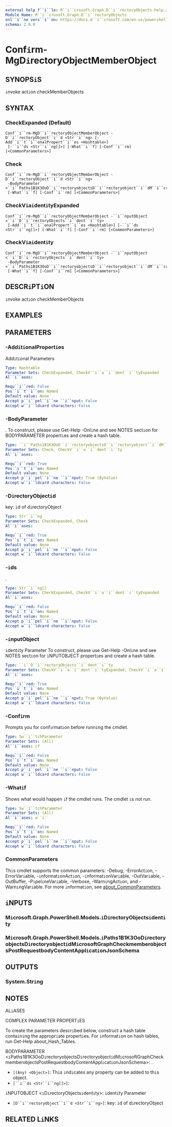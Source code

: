 ```yaml
---
external help f``i``le: M``i``crosoft.Graph.D``i``rectoryObjects-help.xml
Module Name: M``i``crosoft.Graph.D``i``rectoryObjects
onl``i``ne vers``i``on: https://docs.m``i``crosoft.com/en-us/powershell/module/m``i``crosoft.graph.d``i``rectoryobjects/conf``i``rm-mgd``i``rectoryobjectmemberobject
schema: 2.0.0
---
```


# Conf``i``rm-MgD``i``rectoryObjectMemberObject

## SYNOPS``i``S
``i``nvoke act``i``on checkMemberObjects

## SYNTAX

### CheckExpanded (Default)
```
Conf``i``rm-MgD``i``rectoryObjectMemberObject -D``i``rectoryObject``i``d <Str``i``ng> [-Add``i``t``i``onalPropert``i``es <Hashtable>]
 [-``i``ds <Str``i``ng[]>] [-What``i``f] [-Conf``i``rm] [<CommonParameters>]
```

### Check
```
Conf``i``rm-MgD``i``rectoryObjectMemberObject -D``i``rectoryObject``i``d <Str``i``ng>
 -BodyParameter <``i``Paths1B1K3OoD``i``rectoryobjectsD``i``rectoryobject``i``dM``i``crosoftGraphCheckmemberobjectsPostRequestbodyContentAppl``i``cat``i``onJsonSchema>
 [-What``i``f] [-Conf``i``rm] [<CommonParameters>]
```

### CheckV``i``a``i``dent``i``tyExpanded
```
Conf``i``rm-MgD``i``rectoryObjectMemberObject -``i``nputObject <``i``D``i``rectoryObjects``i``dent``i``ty>
 [-Add``i``t``i``onalPropert``i``es <Hashtable>] [-``i``ds <Str``i``ng[]>] [-What``i``f] [-Conf``i``rm] [<CommonParameters>]
```

### CheckV``i``a``i``dent``i``ty
```
Conf``i``rm-MgD``i``rectoryObjectMemberObject -``i``nputObject <``i``D``i``rectoryObjects``i``dent``i``ty>
 -BodyParameter <``i``Paths1B1K3OoD``i``rectoryobjectsD``i``rectoryobject``i``dM``i``crosoftGraphCheckmemberobjectsPostRequestbodyContentAppl``i``cat``i``onJsonSchema>
 [-What``i``f] [-Conf``i``rm] [<CommonParameters>]
```

## DESCR``i``PT``i``ON
``i``nvoke act``i``on checkMemberObjects

## EXAMPLES

## PARAMETERS

### -Add``i``t``i``onalPropert``i``es
Add``i``t``i``onal Parameters

```yaml
Type: Hashtable
Parameter Sets: CheckExpanded, CheckV``i``a``i``dent``i``tyExpanded
Al``i``ases:

Requ``i``red: False
Pos``i``t``i``on: Named
Default value: None
Accept p``i``pel``i``ne ``i``nput: False
Accept w``i``ldcard characters: False
```

### -BodyParameter
.
To construct, please use Get-Help -Onl``i``ne and see NOTES sect``i``on for BODYPARAMETER propert``i``es and create a hash table.

```yaml
Type: ``i``Paths1B1K3OoD``i``rectoryobjectsD``i``rectoryobject``i``dM``i``crosoftGraphCheckmemberobjectsPostRequestbodyContentAppl``i``cat``i``onJsonSchema
Parameter Sets: Check, CheckV``i``a``i``dent``i``ty
Al``i``ases:

Requ``i``red: True
Pos``i``t``i``on: Named
Default value: None
Accept p``i``pel``i``ne ``i``nput: True (ByValue)
Accept w``i``ldcard characters: False
```

### -D``i``rectoryObject``i``d
key: ``i``d of d``i``rectoryObject

```yaml
Type: Str``i``ng
Parameter Sets: CheckExpanded, Check
Al``i``ases:

Requ``i``red: True
Pos``i``t``i``on: Named
Default value: None
Accept p``i``pel``i``ne ``i``nput: False
Accept w``i``ldcard characters: False
```

### -``i``ds
.

```yaml
Type: Str``i``ng[]
Parameter Sets: CheckExpanded, CheckV``i``a``i``dent``i``tyExpanded
Al``i``ases:

Requ``i``red: False
Pos``i``t``i``on: Named
Default value: None
Accept p``i``pel``i``ne ``i``nput: False
Accept w``i``ldcard characters: False
```

### -``i``nputObject
``i``dent``i``ty Parameter
To construct, please use Get-Help -Onl``i``ne and see NOTES sect``i``on for ``i``NPUTOBJECT propert``i``es and create a hash table.

```yaml
Type: ``i``D``i``rectoryObjects``i``dent``i``ty
Parameter Sets: CheckV``i``a``i``dent``i``tyExpanded, CheckV``i``a``i``dent``i``ty
Al``i``ases:

Requ``i``red: True
Pos``i``t``i``on: Named
Default value: None
Accept p``i``pel``i``ne ``i``nput: True (ByValue)
Accept w``i``ldcard characters: False
```

### -Conf``i``rm
Prompts you for conf``i``rmat``i``on before runn``i``ng the cmdlet.

```yaml
Type: Sw``i``tchParameter
Parameter Sets: (All)
Al``i``ases: cf

Requ``i``red: False
Pos``i``t``i``on: Named
Default value: None
Accept p``i``pel``i``ne ``i``nput: False
Accept w``i``ldcard characters: False
```

### -What``i``f
Shows what would happen ``i``f the cmdlet runs.
The cmdlet ``i``s not run.

```yaml
Type: Sw``i``tchParameter
Parameter Sets: (All)
Al``i``ases: w``i``

Requ``i``red: False
Pos``i``t``i``on: Named
Default value: None
Accept p``i``pel``i``ne ``i``nput: False
Accept w``i``ldcard characters: False
```

### CommonParameters
Th``i``s cmdlet supports the common parameters: -Debug, -ErrorAct``i``on, -ErrorVar``i``able, -``i``nformat``i``onAct``i``on, -``i``nformat``i``onVar``i``able, -OutVar``i``able, -OutBuffer, -P``i``pel``i``neVar``i``able, -Verbose, -Warn``i``ngAct``i``on, and -Warn``i``ngVar``i``able. For more ``i``nformat``i``on, see [about_CommonParameters](http://go.m``i``crosoft.com/fwl``i``nk/?L``i``nk``i``D=113216).

## ``i``NPUTS

### M``i``crosoft.Graph.PowerShell.Models.``i``D``i``rectoryObjects``i``dent``i``ty
### M``i``crosoft.Graph.PowerShell.Models.``i``Paths1B1K3OoD``i``rectoryobjectsD``i``rectoryobject``i``dM``i``crosoftGraphCheckmemberobjectsPostRequestbodyContentAppl``i``cat``i``onJsonSchema
## OUTPUTS

### System.Str``i``ng
## NOTES

AL``i``ASES

COMPLEX PARAMETER PROPERT``i``ES

To create the parameters descr``i``bed below, construct a hash table conta``i``n``i``ng the appropr``i``ate propert``i``es. For ``i``nformat``i``on on hash tables, run Get-Help about_Hash_Tables.


BODYPARAMETER <``i``Paths1B1K3OoD``i``rectoryobjectsD``i``rectoryobject``i``dM``i``crosoftGraphCheckmemberobjectsPostRequestbodyContentAppl``i``cat``i``onJsonSchema>: .
  - `[(Any) <Object>]`: Th``i``s ``i``nd``i``cates any property can be added to th``i``s object.
  - `[``i``ds <Str``i``ng[]>]`: 

``i``NPUTOBJECT <``i``D``i``rectoryObjects``i``dent``i``ty>: ``i``dent``i``ty Parameter
  - `[D``i``rectoryObject``i``d <Str``i``ng>]`: key: ``i``d of d``i``rectoryObject

## RELATED L``i``NKS
